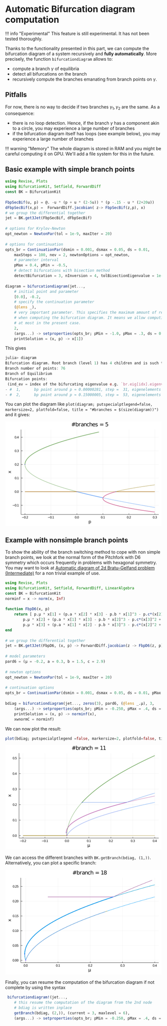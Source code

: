 # Automatic Bifurcation diagram computation

!!! info "Experimental"
    This feature is still experimental. It has not been tested thoroughly.
    
Thanks to the functionality presented in this part, we can compute the bifurcation diagram of a system recursively and **fully automatically**. More precisely, the function `bifurcationdiagram` allows to:

- compute a branch $\gamma$ of equilibria
- detect all bifurcations on the branch
- recursively compute the branches emanating from branch points on $\gamma$.

## Pitfalls
 
 For now, there is no way to decide if two branches $\gamma_1,\gamma_2$ are the same. As a consequence:

- there is no loop detection. Hence, if the branch $\gamma$ has a component akin to a circle, you may experience a large number of branches
- if the bifurcation diagram itself has loops (see example below), you may experience a large number of branches

!!! warning "Memory"
    The whole diagram is stored in RAM and you might be careful computing it on GPU. We'll add a file system for this in the future. 

## Basic example with simple branch points

```julia
using Revise, Plots
using BifurcationKit, Setfield, ForwardDiff
const BK = BifurcationKit

FbpSecBif(u, p) = @. -u * (p + u * (2-5u)) * (p -.15 - u * (2+20u))
dFbpSecBif(x,p) =  ForwardDiff.jacobian( z-> FbpSecBif(z,p), x)
# we group the differential together
jet = BK.get3Jet(FbpSecBif, dFbpSecBif)

# options for Krylov-Newton
opt_newton = NewtonPar(tol = 1e-9, maxIter = 20)

# options for continuation
opts_br = ContinuationPar(dsmin = 0.001, dsmax = 0.05, ds = 0.01,
	maxSteps = 100, nev = 2, newtonOptions = opt_newton,
	# parameter interval
	pMax = 0.4, pMin = -0.5,
	# detect bifurcations with bisection method
	detectBifurcation = 3, nInversion = 4, tolBisectionEigenvalue = 1e-8, dsminBisection = 1e-9)

diagram = bifurcationdiagram(jet..., 
	# initial point and parameter
	[0.0], -0.2, 
	# specify the continuation parameter
	(@lens _), 
	# very important parameter. This specifies the maximum amount of recursion
	# when computing the bifurcation diagram. It means we allow computing branches of branches 
	# at most in the present case.
	2,
	(args...) -> setproperties(opts_br; pMin = -1.0, pMax = .3, ds = 0.001, dsmax = 0.005, nInversion = 8, detectBifurcation = 3, dsminBisection =1e-18, maxBisectionSteps=20);
	printSolution = (x, p) -> x[1])
```

This gives

```julia
julia> diagram
Bifurcation diagram. Root branch (level 1) has 4 children and is such that:
Branch number of points: 76
Branch of Equilibrium
Bifurcation points:
 (ind_ev = index of the bifurcating eigenvalue e.g. `br.eig[idx].eigenvals[ind_ev]`)
- #  1,      bp point around p ≈ 0.00000281, step =  31, eigenelements in eig[ 32], ind_ev =   1 [converged], δ = ( 1,  0)
- #  2,      bp point around p ≈ 0.15000005, step =  53, eigenelements in eig[ 54], ind_ev =   1 [converged], δ = (-1,  0)
```

You can plot the diagram like `plot(diagram; putspecialptlegend=false, markersize=2, plotfold=false, title = "#branches = $(size(diagram))")` and it gives:

![](diagram1d.png)

## Example with nonsimple branch points

To show the ability of the branch switching method to cope with non simple branch points, we look at the normal form of the Pitchfork with D6 symmetry which occurs frequently in problems with hexagonal symmetry. You may want to look at [Automatic diagram of 2d Bratu–Gelfand problem (Intermediate)](@ref) for a non trivial example of use.

```julia
using Revise, Plots
using BifurcationKit, Setfield, ForwardDiff, LinearAlgebra
const BK = BifurcationKit
norminf = x -> norm(x, Inf)

function FbpD6(x, p)
	return [ p.μ * x[1] + (p.a * x[2] * x[3] - p.b * x[1]^3 - p.c*(x[2]^2 + x[3]^2) * x[1]),
		p.μ * x[2] + (p.a * x[1] * x[3] - p.b * x[2]^3 - p.c*(x[3]^2 + x[1]^2) * x[2]),
		p.μ * x[3] + (p.a * x[1] * x[2] - p.b * x[3]^3 - p.c*(x[2]^2 + x[1]^2) * x[3])]
end

# we group the differential together
jet = BK.get3Jet(FbpD6, (x, p) -> ForwardDiff.jacobian(z -> FbpD6(z, p), x))

# model parameters
pard6 = (μ = -0.2, a = 0.3, b = 1.5, c = 2.9)

# newton options
opt_newton = NewtonPar(tol = 1e-9, maxIter = 20)

# continuation options
opts_br = ContinuationPar(dsmin = 0.001, dsmax = 0.05, ds = 0.01, pMax = 0.4, pMin = -0.5, detectBifurcation = 2, nev = 2, newtonOptions = opt_newton, maxSteps = 100, nInversion = 4, tolBisectionEigenvalue = 1e-8, dsminBisection = 1e-9)

bdiag = bifurcationdiagram(jet..., zeros(3), pard6, (@lens _.μ), 3,
	(args...) -> setproperties(opts_br; pMin = -0.250, pMax = .4, ds = 0.001, dsmax = 0.005, nInversion = 4, detectBifurcation = 3, maxBisectionSteps=20, newtonOptions = opt_newton);
	printSolution = (x, p) -> norminf(x),
	xwnormC = norminf)
```

We can now plot the result:

```julia
plot(bdiag; putspecialptlegend =false, markersize=2, plotfold=false, title="#branch = $(size(bdiag))")
```

 ![](diagramD6.png)
 
 We can access the different branches with `BK.getBranch(bdiag, (1,))`. Alternatively, you can plot a specific branch:
 
 ![](diagramD6b.png)
 
 Finally, you can resume the computation of the bifurcation diagram if not complete by using the syntax
 
```julia
 bifurcationdiagram!(jet...,
	# this resume the computation of the diagram from the 2nd node
	# bdiag is written inplace
	getBranch(bdiag, (2,)), (current = 3, maxlevel = 6), 
	(args...) -> setproperties(opts_br; pMin = -0.250, pMax = .4, ds = 0.001, dsmax = 0.005, nInversion = 4, detectBifurcation = 3, dsminBisection =1e-18, tolBisectionEigenvalue=1e-11, maxBisectionSteps=20, newtonOptions = (@set opt_newton.verbose=false)))
```
 

